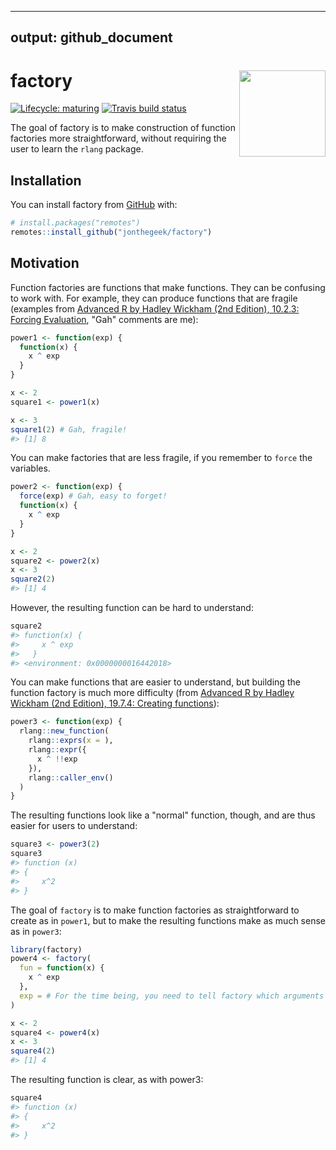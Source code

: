 <!-- rmarkdown v1 -->
---
output: github_document
---

<!-- README.md is generated from README.Rmd. Please edit that file -->


# factory <img src='man/figures/logo.png' align="right" height="138.5" />

<!-- badges: start -->
[![Lifecycle: maturing](https://img.shields.io/badge/lifecycle-maturing-blue.svg)](https://www.tidyverse.org/lifecycle/#maturing)
[![Travis build status](https://travis-ci.org/jonthegeek/factory.svg?branch=master)](https://travis-ci.org/jonthegeek/factory)
<!-- badges: end -->

The goal of factory is to make construction of function factories more straightforward, without requiring the user to learn the `rlang` package.

## Installation

You can install factory from [GitHub](https://github.com/) with:

``` r
# install.packages("remotes")
remotes::install_github("jonthegeek/factory")
```

## Motivation

Function factories are functions that make functions. They can be confusing to work with. For example, they can produce functions that are fragile (examples from [Advanced R by Hadley Wickham (2nd Edition), 10.2.3: Forcing Evaluation](https://adv-r.hadley.nz/function-factories.html#forcing-evaluation), "Gah" comments are me):


```r
power1 <- function(exp) {
  function(x) {
    x ^ exp
  }
}

x <- 2
square1 <- power1(x)

x <- 3
square1(2) # Gah, fragile!
#> [1] 8
```

You can make factories that are less fragile, if you remember to `force` the variables.


```r
power2 <- function(exp) {
  force(exp) # Gah, easy to forget!
  function(x) {
    x ^ exp
  }
}

x <- 2
square2 <- power2(x)
x <- 3
square2(2)
#> [1] 4
```

However, the resulting function can be hard to understand:


```r
square2
#> function(x) {
#>     x ^ exp
#>   }
#> <environment: 0x0000000016442018>
```

You can make functions that are easier to understand, but building the function factory is much more difficulty (from [Advanced R by Hadley Wickham (2nd Edition), 19.7.4: Creating functions](https://adv-r.hadley.nz/quasiquotation.html#new-function)): 


```r
power3 <- function(exp) {
  rlang::new_function(
    rlang::exprs(x = ), 
    rlang::expr({
      x ^ !!exp
    }), 
    rlang::caller_env()
  )
}
```

The resulting functions look like a "normal" function, though, and are thus easier for users to understand:


```r
square3 <- power3(2)
square3
#> function (x) 
#> {
#>     x^2
#> }
```

The goal of `factory` is to make function factories as straightforward to create as in `power1`, but to make the resulting functions make as much sense as in `power3`:


```r
library(factory)
power4 <- factory(
  fun = function(x) {
    x ^ exp
  },
  exp = # For the time being, you need to tell factory which arguments belong to the factory.
)

x <- 2
square4 <- power4(x)
x <- 3
square4(2)
#> [1] 4
```

The resulting function is clear, as with power3:


```r
square4
#> function (x) 
#> {
#>     x^2
#> }
```
